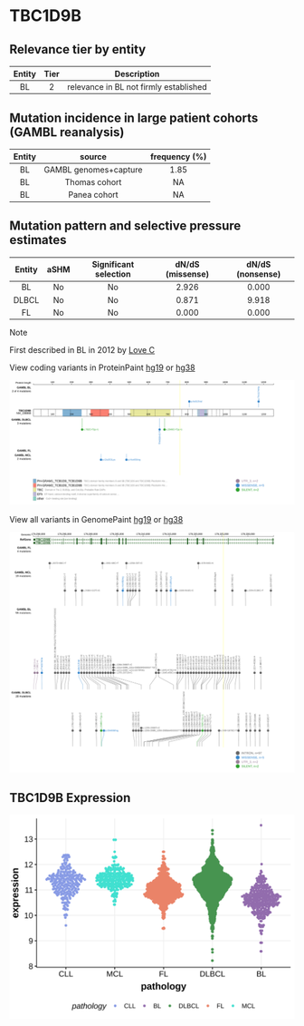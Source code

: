 # TBC1D9B

## Relevance tier by entity

|Entity|Tier|Description                           |
|:------:|:----:|--------------------------------------|
|BL    |2   |relevance in BL not firmly established|

## Mutation incidence in large patient cohorts (GAMBL reanalysis)

|Entity|source               |frequency (%)|
|:------:|:---------------------:|:-------------:|
|BL    |GAMBL genomes+capture|1.85         |
|BL    |Thomas cohort        |  NA         |
|BL    |Panea cohort         |  NA         |

## Mutation pattern and selective pressure estimates

|Entity|aSHM|Significant selection|dN/dS (missense)|dN/dS (nonsense)|
|:------:|:----:|:---------------------:|:----------------:|:----------------:|
|BL    |No  |No                   |2.926           |0.000           |
|DLBCL |No  |No                   |0.871           |9.918           |
|FL    |No  |No                   |0.000           |0.000           |


> [!NOTE]
> First described in BL in 2012 by [Love C](https://pubmed.ncbi.nlm.nih.gov/23143597)


View coding variants in ProteinPaint [hg19](https://morinlab.github.io/LLMPP/GAMBL/TBC1D9B_protein.html)  or [hg38](https://morinlab.github.io/LLMPP/GAMBL/TBC1D9B_protein_hg38.html)

![image](images/proteinpaint/TBC1D9B_NM_198868.svg)

View all variants in GenomePaint [hg19](https://morinlab.github.io/LLMPP/GAMBL/TBC1D9B.html)  or [hg38](https://morinlab.github.io/LLMPP/GAMBL/TBC1D9B_hg38.html)

![image](images/proteinpaint/TBC1D9B.svg)
## TBC1D9B Expression
![image](images/gene_expression/TBC1D9B_by_pathology.svg)
